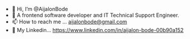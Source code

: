 - 👋 Hi, I’m @AijalonBode
- 👀 A frontend software developer and IT Technical Support Engineer.
- 📫 How to reach me ... aijalonbode@gmail.com
- 📩 My Linkedin... https://www.linkedin.com/in/aijalon-bode-00b90a152

<!---
capitolcomputers/capitolcomputers is a ✨ special ✨ repository because its `README.md` (this file) appears on your GitHub profile.
You can click the Preview link to take a look at your changes.
--->
